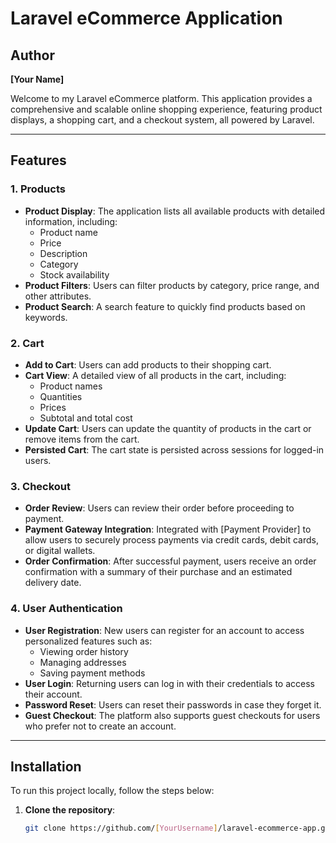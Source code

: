 # Laravel eCommerce Application

## Author
**[Your Name]**

Welcome to my Laravel eCommerce platform. This application provides a comprehensive and scalable online shopping experience, featuring product displays, a shopping cart, and a checkout system, all powered by Laravel.

---

## Features

### 1. Products
- **Product Display**: The application lists all available products with detailed information, including:
  - Product name
  - Price
  - Description
  - Category
  - Stock availability
- **Product Filters**: Users can filter products by category, price range, and other attributes.
- **Product Search**: A search feature to quickly find products based on keywords.

### 2. Cart
- **Add to Cart**: Users can add products to their shopping cart.
- **Cart View**: A detailed view of all products in the cart, including:
  - Product names
  - Quantities
  - Prices
  - Subtotal and total cost
- **Update Cart**: Users can update the quantity of products in the cart or remove items from the cart.
- **Persisted Cart**: The cart state is persisted across sessions for logged-in users.

### 3. Checkout
- **Order Review**: Users can review their order before proceeding to payment.
- **Payment Gateway Integration**: Integrated with [Payment Provider] to allow users to securely process payments via credit cards, debit cards, or digital wallets.
- **Order Confirmation**: After successful payment, users receive an order confirmation with a summary of their purchase and an estimated delivery date.

### 4. User Authentication
- **User Registration**: New users can register for an account to access personalized features such as:
  - Viewing order history
  - Managing addresses
  - Saving payment methods
- **User Login**: Returning users can log in with their credentials to access their account.
- **Password Reset**: Users can reset their passwords in case they forget it.
- **Guest Checkout**: The platform also supports guest checkouts for users who prefer not to create an account.

---

## Installation

To run this project locally, follow the steps below:

1. **Clone the repository**:
   ```bash
   git clone https://github.com/[YourUsername]/laravel-ecommerce-app.git
